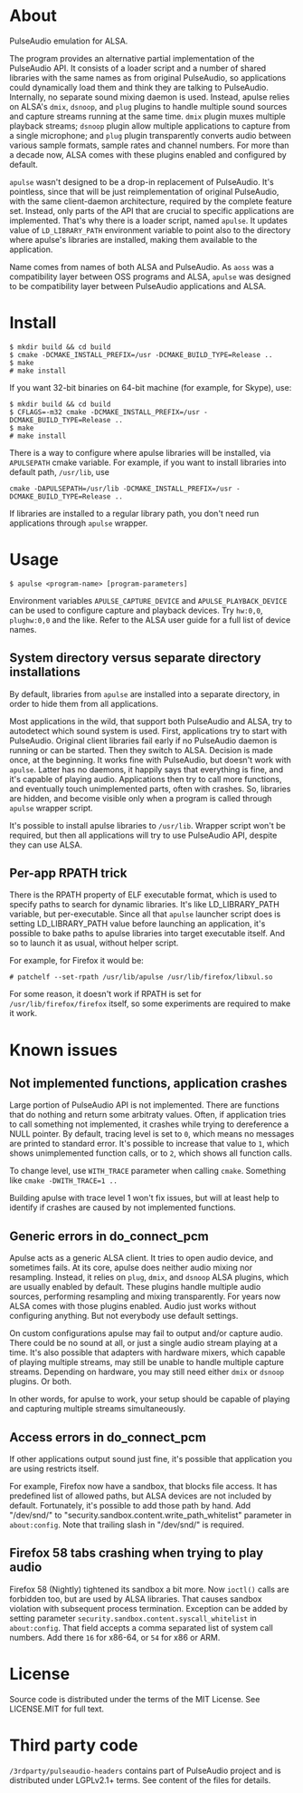 About
=====

PulseAudio emulation for ALSA.

The program provides an alternative partial implementation of the PulseAudio
API. It consists of a loader script and a number of shared libraries with the
same names as from original PulseAudio, so applications could dynamically load
them and think they are talking to PulseAudio. Internally, no separate sound
mixing daemon is used. Instead, apulse relies on ALSA's `dmix`, `dsnoop`, and
`plug` plugins to handle multiple sound sources and capture streams running at
the same time. `dmix` plugin muxes multiple playback streams; `dsnoop` plugin
allow multiple applications to capture from a single microphone; and `plug`
plugin transparently converts audio between various sample formats, sample rates
and channel numbers. For more than a decade now, ALSA comes with these plugins
enabled and configured by default.

`apulse` wasn't designed to be a drop-in replacement of PulseAudio. It's
pointless, since that will be just reimplementation of original PulseAudio, with
the same client-daemon architecture, required by the complete feature
set. Instead, only parts of the API that are crucial to specific applications
are implemented. That's why there is a loader script, named `apulse`. It updates
value of `LD_LIBRARY_PATH` environment variable to point also to the directory
where apulse's libraries are installed, making them available to the
application.

Name comes from names of both ALSA and PulseAudio. As `aoss` was a compatibility
layer between OSS programs and ALSA, `apulse` was designed to be compatibility
layer between PulseAudio applications and ALSA.


Install
=======

```
$ mkdir build && cd build
$ cmake -DCMAKE_INSTALL_PREFIX=/usr -DCMAKE_BUILD_TYPE=Release ..
$ make
# make install
```

If you want 32-bit binaries on 64-bit machine (for example, for Skype), use:
```
$ mkdir build && cd build
$ CFLAGS=-m32 cmake -DCMAKE_INSTALL_PREFIX=/usr -DCMAKE_BUILD_TYPE=Release ..
$ make
# make install
```

There is a way to configure where apulse libraries will be installed, via
`APULSEPATH` cmake variable. For example, if you want to install libraries
into default path, `/usr/lib`, use
```
cmake -DAPULSEPATH=/usr/lib -DCMAKE_INSTALL_PREFIX=/usr -DCMAKE_BUILD_TYPE=Release ..
```

If libraries are installed to a regular library path, you don't need run applications
through `apulse` wrapper.


Usage
=====

```
$ apulse <program-name> [program-parameters]
```

Environment variables `APULSE_CAPTURE_DEVICE` and `APULSE_PLAYBACK_DEVICE` can be used
to configure capture and playback devices. Try `hw:0,0`, `plughw:0,0` and the like.
Refer to the ALSA user guide for a full list of device names.

System directory versus separate directory installations
--------------------------------------------------------

By default, libraries from `apulse` are installed into a separate directory, in
order to hide them from all applications.

Most applications in the wild, that support both PulseAudio and ALSA, try to
autodetect which sound system is used. First, applications try to start with
PulseAudio. Original client libraries fail early if no PulseAudio daemon is
running or can be started. Then they switch to ALSA. Decision is made once, at
the beginning. It works fine with PulseAudio, but doesn't work with
`apulse`. Latter has no daemons, it happily says that everything is fine, and
it's capable of playing audio. Applications then try to call more functions, and
eventually touch unimplemented parts, often with crashes. So, libraries are
hidden, and become visible only when a program is called through `apulse`
wrapper script.

It's possible to install apulse libraries to `/usr/lib`. Wrapper script won't
be required, but then all applications will try to use PulseAudio API, despite
they can use ALSA.

Per-app RPATH trick
-------------------

There is the RPATH property of ELF executable format, which is used to specify
paths to search for dynamic libraries. It's like LD_LIBRARY_PATH variable, but
per-executable. Since all that `apulse` launcher script does is setting
LD_LIBRARY_PATH value before launching an application, it's possible to bake
paths to apulse libraries into target executable itself. And so to launch it
as usual, without helper script.

For example, for Firefox it would be:

```
# patchelf --set-rpath /usr/lib/apulse /usr/lib/firefox/libxul.so
```

For some reason, it doesn't work if RPATH is set for `/usr/lib/firefox/firefox`
itself, so some experiments are required to make it work.

Known issues
============

Not implemented functions, application crashes
----------------------------------------------

Large portion of PulseAudio API is not implemented. There are functions that do
nothing and return some arbitraty values. Often, if application tries to call
something not implemented, it crashes while trying to dereference a NULL
pointer.  By default, tracing level is set to `0`, which means no messages are
printed to standard error. It's possible to increase that value to `1`, which
shows unimplemented function calls, or to `2`, which shows all function calls.

To change level, use `WITH_TRACE` parameter when calling `cmake`. Something like
`cmake -DWITH_TRACE=1 ..`

Building apulse with trace level 1 won't fix issues, but will at least help to
identify if crashes are caused by not implemented functions.

Generic errors in do_connect_pcm
--------------------------------

Apulse acts as a generic ALSA client. It tries to open audio device, and
sometimes fails.  At its core, apulse does neither audio mixing nor
resampling. Instead, it relies on `plug`, `dmix`, and `dsnoop` ALSA plugins,
which are usually enabled by default. These plugins handle multiple audio
sources, performing resampling and mixing transparently. For years now ALSA
comes with those plugins enabled. Audio just works without configuring
anything. But not everybody use default settings.

On custom configurations apulse may fail to output and/or capture audio. There
could be no sound at all, or just a single audio stream playing at a time.  It's
also possible that adapters with hardware mixers, which capable of playing
multiple streams, may still be unable to handle multiple capture
streams. Depending on hardware, you may still need either `dmix` or `dsnoop`
plugins. Or both.

In other words, for apulse to work, your setup should be capable of playing and
capturing multiple streams simultaneously.

Access errors in do_connect_pcm
-------------------------------

If other applications output sound just fine, it's possible that application you
are using restricts itself.

For example, Firefox now have a sandbox, that blocks file access. It has
predefined list of allowed paths, but ALSA devices are not included by
default. Fortunately, it's possible to add those path by hand. Add "/dev/snd/"
to "security.sandbox.content.write_path_whitelist" parameter in
`about:config`. Note that trailing slash in "/dev/snd/" is required.

Firefox 58 tabs crashing when trying to play audio
--------------------------------------------------

Firefox 58 (Nightly) tightened its sandbox a bit more. Now `ioctl()` calls are
forbidden too, but are used by ALSA libraries. That causes sandbox violation
with subsequent process termination. Exception can be added by setting parameter
`security.sandbox.content.syscall_whitelist` in `about:config`. That field
accepts a comma separated list of system call numbers. Add there `16` for
x86-64, or `54` for x86 or ARM.

License
=======

Source code is distributed under the terms of the MIT License. See LICENSE.MIT for full text.

Third party code
================

`/3rdparty/pulseaudio-headers` contains part of PulseAudio project and is distributed
under LGPLv2.1+ terms. See content of the files for details.
